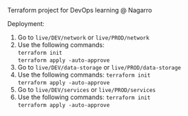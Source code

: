 Terraform project for DevOps learning @ Nagarro

Deployment:

1. Go to `live/DEV/network` or `live/PROD/network`  
2. Use the following commands:  
	`terraform init`  
	`terraform apply -auto-approve`  
3. Go to `live/DEV/data-storage` or `live/PROD/data-storage`
4. Use the following commands:
	`terraform init`  
	`terraform apply -auto-approve`
5. Go to `live/DEV/services` or `live/PROD/services`
6. Use the following commands:
	`terraform init`  
	`terraform apply -auto-approve`
